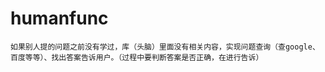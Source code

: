 # humanfunc

```
如果别人提的问题之前没有学过，库（头脑）里面没有相关内容，实现问题查询（查google、百度等等）、找出答案告诉用户。（过程中要判断答案是否正确，在进行告诉）
```
